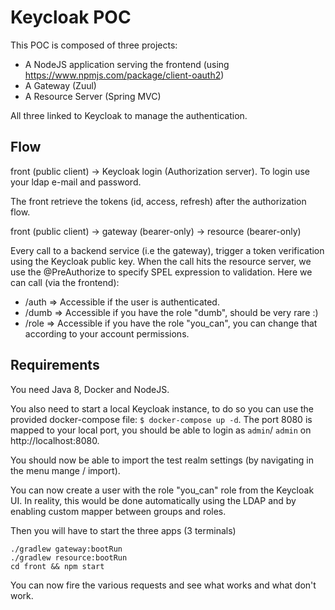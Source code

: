 # Keycloak POC

This POC is composed of three projects:
- A NodeJS application serving the frontend (using https://www.npmjs.com/package/client-oauth2)
- A Gateway (Zuul)
- A Resource Server (Spring MVC)

All three linked to Keycloak to manage the authentication.

## Flow
front (public client) -> Keycloak login (Authorization server). To login use your ldap e-mail and password.

The front retrieve the tokens (id, access, refresh) after the authorization flow.

front (public client) -> gateway (bearer-only) -> resource (bearer-only)

Every call to a backend service (i.e the gateway), trigger a token verification using the Keycloak public key.
When the call hits the resource server, we use the @PreAuthorize to specify SPEL expression to validation.
Here we can call (via the frontend):
- /auth => Accessible if the user is authenticated.
- /dumb => Accessible if you have the role "dumb", should be very rare :)
- /role => Accessible if you have the role "you_can", you can change that according to your account permissions.

## Requirements
You need Java 8, Docker and NodeJS.

You also need to start a local Keycloak instance, to do so you can use the provided docker-compose file:
`$ docker-compose up -d`.
The port 8080 is mapped to your local port, you should be able to login as `admin`/ `admin` on http://localhost:8080.

You should now be able to import the test realm settings (by navigating in the menu mange / import).

You can now create a user with the role "you_can" role from the Keycloak UI. In reality, this would be done automatically using the LDAP and by enabling custom mapper between groups and roles.

Then you will have to start the three apps (3 terminals)
```
./gradlew gateway:bootRun
./gradlew resource:bootRun
cd front && npm start
```

You can now fire the various requests and see what works and what don't work.
